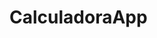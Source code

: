 # CalculadoraApp


<a href="file:///C:/Users/oobru/OneDrive/%C3%81rea%20de%20Trabalho/Se%C3%A7%C3%A3o%208%20-%20JavaScript/Javascript/app1/index.html"> </a>
